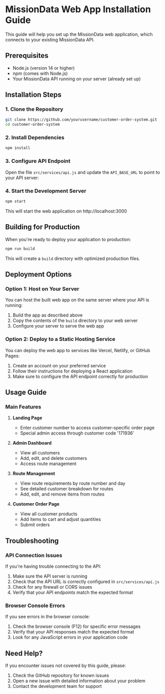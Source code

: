 # MissionData Web App Installation Guide

This guide will help you set up the MissionData web application, which connects to your existing MissionData API.

## Prerequisites

- Node.js (version 14 or higher)
- npm (comes with Node.js)
- Your MissionData API running on your server (already set up)

## Installation Steps

### 1. Clone the Repository

```bash
git clone https://github.com/yourusername/customer-order-system.git
cd customer-order-system
```

### 2. Install Dependencies

```bash
npm install
```

### 3. Configure API Endpoint

Open the file `src/services/api.js` and update the `API_BASE_URL` to point to your API server:



### 4. Start the Development Server

```bash
npm start
```

This will start the web application on http://localhost:3000

## Building for Production

When you're ready to deploy your application to production:

```bash
npm run build
```

This will create a `build` directory with optimized production files.

## Deployment Options

### Option 1: Host on Your Server

You can host the built web app on the same server where your API is running:

1. Build the app as described above
2. Copy the contents of the `build` directory to your web server
3. Configure your server to serve the web app

### Option 2: Deploy to a Static Hosting Service

You can deploy the web app to services like Vercel, Netlify, or GitHub Pages:

1. Create an account on your preferred service
2. Follow their instructions for deploying a React application
3. Make sure to configure the API endpoint correctly for production

## Usage Guide

### Main Features

1. **Landing Page**
   - Enter customer number to access customer-specific order page
   - Special admin access through customer code '171936'

2. **Admin Dashboard**
   - View all customers
   - Add, edit, and delete customers
   - Access route management

3. **Route Management**
   - View route requirements by route number and day
   - See detailed customer breakdown for routes
   - Add, edit, and remove items from routes

4. **Customer Order Page**
   - View all customer products
   - Add items to cart and adjust quantities
   - Submit orders

## Troubleshooting

### API Connection Issues

If you're having trouble connecting to the API:

1. Make sure the API server is running
2. Check that the API URL is correctly configured in `src/services/api.js`
3. Check for any firewall or CORS issues
4. Verify that your API endpoints match the expected format

### Browser Console Errors

If you see errors in the browser console:

1. Check the browser console (F12) for specific error messages
2. Verify that your API responses match the expected format
3. Look for any JavaScript errors in your application code

## Need Help?

If you encounter issues not covered by this guide, please:

1. Check the GitHub repository for known issues
2. Open a new issue with detailed information about your problem
3. Contact the development team for support